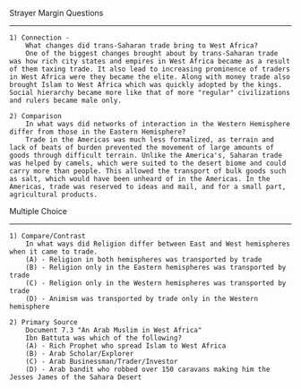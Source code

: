 Strayer Margin Questions
__________________________________________________________________
    1) Connection -
        What changes did trans-Saharan trade bring to West Africa?
        One of the biggest changes brought about by trans-Saharan trade was how rich city states and empires in West Africa became as a result of them taxing trade. It also lead to increasing prominence of traders in West Africa were they became the elite. Along with money trade also brought Islam to West Africa which was quickly adopted by the kings. Social hierarchy became more like that of more "regular" civilizations and rulers became male only.

    2) Comparison
        In what ways did networks of interaction in the Western Hemisphere differ from those in the Eastern Hemisphere?
        Trade in the Americas was much less formalized, as terrain and lack of beats of burden prevented the movement of large amounts of goods through difficult terrain. Unlike the America's, Saharan trade was helped by camels, which were suited to the desert biome and could carry more than people. This allowed the transport of bulk goods such as salt, which would have been unheard of in the Americas. In the Americas, trade was reserved to ideas and mail, and for a small part, agricultural products.

Multiple Choice   
__________________________________________________________________
    1) Compare/Contrast
        In what ways did Religion differ between East and West hemispheres when it came to trade.
        (A) - Religion in both hemispheres was transported by trade
        (B) - Religion only in the Eastern hemispheres was transported by trade
        (C) - Religion only in the Western hemispheres was transported by trade
        (D) - Animism was transported by trade only in the Western hemisphere

    2) Primary Source
        Document 7.3 "An Arab Muslim in West Africa"
        Ibn Battuta was which of the following?
        (A) - Rich Prophet who spread Islam to West Africa
        (B) - Arab Scholar/Explorer
        (C) - Arab Businessman/Trader/Investor
        (D) - Arab bandit who robbed over 150 caravans making him the Jesses James of the Sahara Desert
        
        
